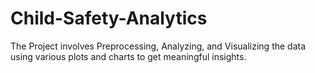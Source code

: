 # Child-Safety-Analytics
The Project involves Preprocessing, Analyzing, and Visualizing the data using various plots and charts to get meaningful insights. 
